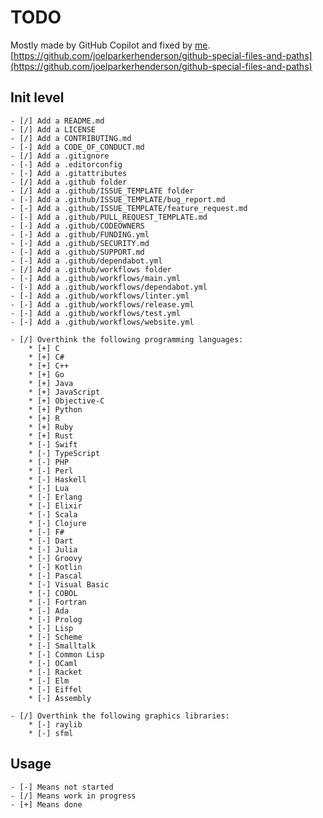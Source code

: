 # TODO

Mostly made by GitHub Copilot and fixed by [me](https://github.com/PotatoMindPopper).
[https://github.com/joelparkerhenderson/github-special-files-and-paths](https://github.com/joelparkerhenderson/github-special-files-and-paths)

## Init level

    - [/] Add a README.md
    - [/] Add a LICENSE
    - [/] Add a CONTRIBUTING.md
    - [-] Add a CODE_OF_CONDUCT.md
    - [/] Add a .gitignore
    - [-] Add a .editorconfig
    - [-] Add a .gitattributes
    - [/] Add a .github folder
    - [/] Add a .github/ISSUE_TEMPLATE folder
    - [-] Add a .github/ISSUE_TEMPLATE/bug_report.md
    - [-] Add a .github/ISSUE_TEMPLATE/feature_request.md
    - [-] Add a .github/PULL_REQUEST_TEMPLATE.md
    - [-] Add a .github/CODEOWNERS
    - [-] Add a .github/FUNDING.yml
    - [-] Add a .github/SECURITY.md
    - [-] Add a .github/SUPPORT.md
    - [-] Add a .github/dependabot.yml
    - [/] Add a .github/workflows folder
    - [-] Add a .github/workflows/main.yml
    - [-] Add a .github/workflows/dependabot.yml
    - [-] Add a .github/workflows/linter.yml
    - [-] Add a .github/workflows/release.yml
    - [-] Add a .github/workflows/test.yml
    - [-] Add a .github/workflows/website.yml

    - [/] Overthink the following programming languages:
        * [+] C
        * [+] C#
        * [+] C++
        * [+] Go
        * [+] Java
        * [+] JavaScript
        * [+] Objective-C
        * [+] Python
        * [+] R
        * [+] Ruby
        * [+] Rust
        * [-] Swift
        * [-] TypeScript
        * [-] PHP
        * [-] Perl
        * [-] Haskell
        * [-] Lua
        * [-] Erlang
        * [-] Elixir
        * [-] Scala
        * [-] Clojure
        * [-] F#
        * [-] Dart
        * [-] Julia
        * [-] Groovy
        * [-] Kotlin
        * [-] Pascal
        * [-] Visual Basic
        * [-] COBOL
        * [-] Fortran
        * [-] Ada
        * [-] Prolog
        * [-] Lisp
        * [-] Scheme
        * [-] Smalltalk
        * [-] Common Lisp
        * [-] OCaml
        * [-] Racket
        * [-] Elm
        * [-] Eiffel
        * [-] Assembly
        
    - [/] Overthink the following graphics libraries:
        * [-] raylib
        * [-] sfml

## Usage

    - [-] Means not started
    - [/] Means work in progress
    - [+] Means done
